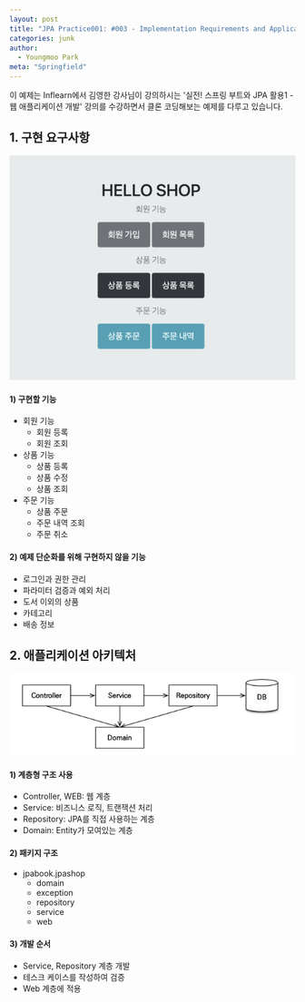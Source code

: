 ```yaml
---
layout: post
title: "JPA Practice001: #003 - Implementation Requirements and Application Architecture"
categories: junk
author:
  - Youngmoo Park
meta: "Springfield"
---
```


이 예제는 Inflearn에서 김영한 강사님이 강의하시는 '실전! 스프링 부트와 JPA 활용1 - 웹 애플리케이션 개발' 강의를 수강하면서 클론 코딩해보는 예제를 다루고 있습니다.

## 1. 구현 요구사항

![IMAGE](/assets/images/0003/implementation-requirements.png)

#### **1) 구현할 기능**

- 회원 기능
  - 회원 등록
  - 회원 조회
- 상품 기능
  - 상품 등록
  - 상품 수정
  - 상품 조회
- 주문 기능
  - 상품 주문
  - 주문 내역 조회
  - 주문 취소

#### **2) 예제 단순화를 위해 구현하지 않을 기능**

- 로그인과 권한 관리
- 파라미터 검증과 예외 처리
- 도서 이외의 상품
- 카테고리
- 배송 정보

## 2. 애플리케이션 아키텍처

![IMAGE](/assets/images/0003/application-architecture.png)

#### **1) 계층형 구조 사용**

- Controller, WEB: 웹 계층
- Service: 비즈니스 로직, 트랜잭션 처리
- Repository: JPA를 직접 사용하는 계층
- Domain: Entity가 모여있는 계층

#### **2) 패키지 구조**

- jpabook.jpashop
  - domain
  - exception
  - repository
  - service
  - web

#### **3) 개발 순서**

- Service, Repository 계층 개발
- 테스크 케이스를 작성하여 검증
- Web 계층에 적용
